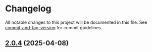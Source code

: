 # Changelog

All notable changes to this project will be documented in this file. See [commit-and-tag-version](https://github.com/absolute-version/commit-and-tag-version) for commit guidelines.

## [2.0.4](https://github.com/surveyjs/surveyjs/compare/v2.0.2...v2.0.4) (2025-04-08)
